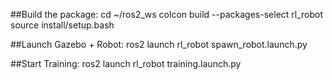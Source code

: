 ##Build the package:
cd ~/ros2_ws
colcon build --packages-select rl_robot
source install/setup.bash

##Launch Gazebo + Robot:
ros2 launch rl_robot spawn_robot.launch.py

##Start Training:
ros2 launch rl_robot training.launch.py

